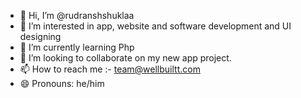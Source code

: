 - 👋 Hi, I’m @rudranshshuklaa
- 👀 I’m interested in app, website and software development and UI designing
- 🌱 I’m currently learning Php
- 💞️ I’m looking to collaborate on my new app project.
- 📫 How to reach me :- team@wellbuiltt.com
- 😄 Pronouns: he/him

